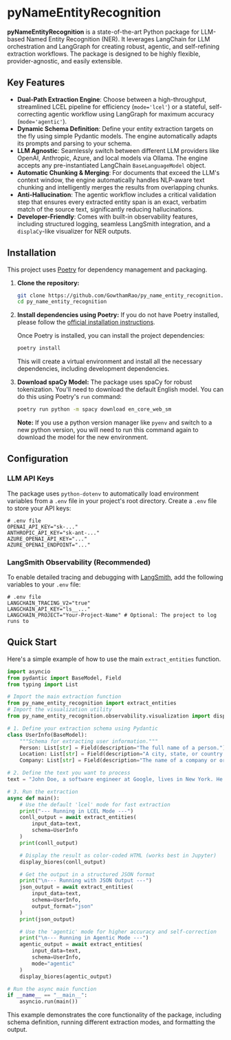 # pyNameEntityRecognition

**pyNameEntityRecognition** is a state-of-the-art Python package for LLM-based Named Entity Recognition (NER). It leverages LangChain for LLM orchestration and LangGraph for creating robust, agentic, and self-refining extraction workflows. The package is designed to be highly flexible, provider-agnostic, and easily extensible.

## Key Features

- **Dual-Path Extraction Engine**: Choose between a high-throughput, streamlined LCEL pipeline for efficiency (`mode='lcel'`) or a stateful, self-correcting agentic workflow using LangGraph for maximum accuracy (`mode='agentic'`).
- **Dynamic Schema Definition**: Define your entity extraction targets on the fly using simple Pydantic models. The engine automatically adapts its prompts and parsing to your schema.
- **LLM Agnostic**: Seamlessly switch between different LLM providers like OpenAI, Anthropic, Azure, and local models via Ollama. The engine accepts any pre-instantiated LangChain `BaseLanguageModel` object.
- **Automatic Chunking & Merging**: For documents that exceed the LLM's context window, the engine automatically handles NLP-aware text chunking and intelligently merges the results from overlapping chunks.
- **Anti-Hallucination**: The agentic workflow includes a critical validation step that ensures every extracted entity span is an exact, verbatim match of the source text, significantly reducing hallucinations.
- **Developer-Friendly**: Comes with built-in observability features, including structured logging, seamless LangSmith integration, and a `displaCy`-like visualizer for NER outputs.

## Installation

This project uses [Poetry](https://python-poetry.org/) for dependency management and packaging.

1.  **Clone the repository:**
    ```bash
    git clone https://github.com/GowthamRao/py_name_entity_recognition.git
    cd py_name_entity_recognition
    ```

2.  **Install dependencies using Poetry:**
    If you do not have Poetry installed, please follow the [official installation instructions](https://python-poetry.org/docs/#installation).

    Once Poetry is installed, you can install the project dependencies:
    ```bash
    poetry install
    ```
    This will create a virtual environment and install all the necessary dependencies, including development dependencies.

3.  **Download spaCy Model:**
    The package uses spaCy for robust tokenization. You'll need to download the default English model. You can do this using Poetry's `run` command:
    ```bash
    poetry run python -m spacy download en_core_web_sm
    ```

    **Note:** If you use a python version manager like `pyenv` and switch to a new python version, you will need to run this command again to download the model for the new environment.

## Configuration

### LLM API Keys

The package uses `python-dotenv` to automatically load environment variables from a `.env` file in your project's root directory. Create a `.env` file to store your API keys:

```
# .env file
OPENAI_API_KEY="sk-..."
ANTHROPIC_API_KEY="sk-ant-..."
AZURE_OPENAI_API_KEY="..."
AZURE_OPENAI_ENDPOINT="..."
```

### LangSmith Observability (Recommended)

To enable detailed tracing and debugging with [LangSmith](https://www.langchain.com/langsmith), add the following variables to your `.env` file:

```
# .env file
LANGCHAIN_TRACING_V2="true"
LANGCHAIN_API_KEY="ls__..."
LANGCHAIN_PROJECT="Your-Project-Name" # Optional: The project to log runs to
```

## Quick Start

Here's a simple example of how to use the main `extract_entities` function.

```python
import asyncio
from pydantic import BaseModel, Field
from typing import List

# Import the main extraction function
from py_name_entity_recognition import extract_entities
# Import the visualization utility
from py_name_entity_recognition.observability.visualization import display_biores

# 1. Define your extraction schema using Pydantic
class UserInfo(BaseModel):
    """Schema for extracting user information."""
    Person: List[str] = Field(description="The full name of a person.")
    Location: List[str] = Field(description="A city, state, or country.")
    Company: List[str] = Field(description="The name of a company or organization.")

# 2. Define the text you want to process
text = "John Doe, a software engineer at Google, lives in New York. He is meeting with Jane Smith from Microsoft tomorrow."

# 3. Run the extraction
async def main():
    # Use the default 'lcel' mode for fast extraction
    print("--- Running in LCEL Mode ---")
    conll_output = await extract_entities(
        input_data=text,
        schema=UserInfo
    )
    print(conll_output)

    # Display the result as color-coded HTML (works best in Jupyter)
    display_biores(conll_output)

    # Get the output in a structured JSON format
    print("\n--- Running with JSON Output ---")
    json_output = await extract_entities(
        input_data=text,
        schema=UserInfo,
        output_format="json"
    )
    print(json_output)

    # Use the 'agentic' mode for higher accuracy and self-correction
    print("\n--- Running in Agentic Mode ---")
    agentic_output = await extract_entities(
        input_data=text,
        schema=UserInfo,
        mode="agentic"
    )
    display_biores(agentic_output)

# Run the async main function
if __name__ == "__main__":
    asyncio.run(main())
```

This example demonstrates the core functionality of the package, including schema definition, running different extraction modes, and formatting the output.
